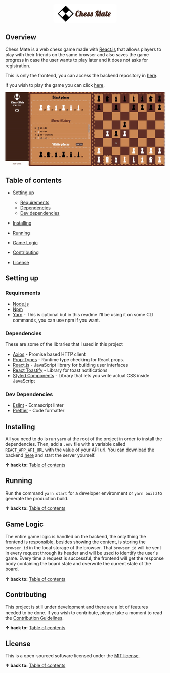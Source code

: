 <p align="center">
  <img src="chess.png" alt="chess" width="200" style="border-radius: 4px;"/>
</p>

## Overview

Chess Mate is a web chess game made with [React.js](https://reactjs.org/) that allows players to play with their friends on the same browser and also saves the game progress in case the user wants to play later and it does not asks for registration.

This is only the frontend, you can access the backend repository in [here](https://github.com/igorsouza-dev/chessgame-backend).

If you wish to play the game you can click [here](http://chess-front.herokuapp.com/).

<div align="center">
  <img src="demo.gif" alt="demo"/>
</div>

## Table of contents

- [Setting up](#setting-up)

  - [Requirements](#requirements)
  - [Dependencies](#dependencies)
  - [Dev dependencies](#dev-dependencies)

- [Installing](#installing)
- [Running](#running)
- [Game Logic](#game-logic)
- [Contributing](#contributing)
- [License](#license)

## Setting up

### Requirements

- [Node.js](https://nodejs.org/en/download/)
- [Npm](https://www.npmjs.com/get-npm)
- [Yarn](https://yarnpkg.com/lang/en/docs/install/#debian-stable) - This is optional but in this readme I'll be using it on some CLI commands, you can use npm if you want.

### Dependencies

These are some of the libraries that I used in this project

- [Axios](https://github.com/axios/axios) - Promise based HTTP client
- [Prop-Types](https://github.com/facebook/prop-types) - Runtime type checking for React props.
- [React.js](https://reactjs.org/) - JavaScript library for building user interfaces
- [React Toastify](https://github.com/fkhadra/react-toastify) - Library for toast notifications
- [Styled Components](https://styled-components.com/) - Library that lets you write actual CSS inside JavaScript

### Dev Dependencies

- [Eslint](https://eslint.org) - Ecmascript linter
- [Prettier](https://prettier.io) - Code formatter

## Installing

All you need to do is run `yarn` at the root of the project in order to install the dependencies.
Then, add a `.env` file with a variable called `REACT_APP_API_URL` with the value of your API url. You can download the backend [here](https://github.com/igorsouza-dev/chessgame-backend) and start the server yourself.

**↑ back to:** [Table of contents](#table-of-contents)

## Running

Run the command `yarn start` for a developer environment or `yarn build` to generate the production build.

**↑ back to:** [Table of contents](#table-of-contents)

## Game Logic

The entire game logic is handled on the backend, the only thing the frontend is responsible, besides showing the content, is storing the `browser_id` in the local storage of the browser. That `browser_id` will be sent in every request through its header and will be used to identify the user's game.
Every time a request is successful, the frontend will get the response body containing the board state and overwrite the current state of the board.

**↑ back to:** [Table of contents](#table-of-contents)

## Contributing

This project is still under development and there are a lot of features needed to be done. If you wish to contribute,
please take a moment to read the [Contribution Guidelines](CONTRIBUTING.md).

**↑ back to:** [Table of contents](#table-of-contents)

## License

This is a open-sourced software licensed under the [MIT license](LICENSE.md).

**↑ back to:** [Table of contents](#table-of-contents)
